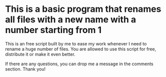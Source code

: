 #   This is a basic program that renames all files with a new name with a number starting from 1   #

This is an free script built by me to ease my work whenever I need to rename a huge number of files.
You are allowed to use this script for free, distribute it or make it even better.

If there are any questions, you can drop me a message in the comments section. Thank you!
